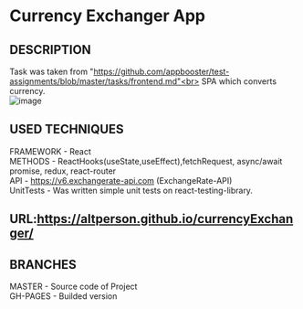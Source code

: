 # Currency Exchanger App<br>

## DESCRIPTION<br>

Task was taken from "https://github.com/appbooster/test-assignments/blob/master/tasks/frontend.md"<br>
SPA which converts currency.<br>
![image](https://user-images.githubusercontent.com/39427362/200375596-bed70d96-f530-47d3-a8cd-a0ce5008c700.png)


## USED TECHNIQUES<br>

FRAMEWORK - React<br>
METHODS - ReactHooks(useState,useEffect),fetchRequest, async/await promise, redux, react-router<br>
API - https://v6.exchangerate-api.com (ExchangeRate-API)<br>
UnitTests - Was written simple unit tests on react-testing-library.

## URL:https://altperson.github.io/currencyExchanger/<br>

## BRANCHES<br>

MASTER - Source code of Project<br>
GH-PAGES - Builded version
